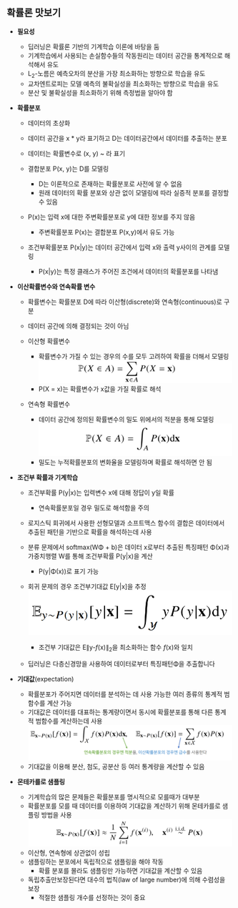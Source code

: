 ## 확률론 맛보기

- **필요성**
  - 딥러닝은 확률론 기반의 기계학습 이론에 바탕을 둠
  - 기계학습에서 사용되는 손실함수들의 작동원리는 데이터 공간을 통계적으로 해석해서 유도
  - L<sub>2</sub>-노름은 예측오차의 분산을 가장 최소화하는 방향으로 학습을 유도
  - 교차엔트로피는 모델 예측의 불확실성을 최소화하는 방향으로 학습을 유도
  - 분산 및 불확실성을 최소화하기 위해 측정법을 알아야 함

- **확률분포**
  - 데이터의 초상화
  - 데이터 공간을 x * y라 표기하고 D는 데이터공간에서 데이터를 추출하는 분포
  - 데이터는 확률변수로 (x, y) ~ 라 표기
  - 결합분포 P(x, y)는 D를 모델링
    - D는 이론적으로 존재하는 확률분포로 사전에 알 수 없음
    - 원래 데이터의 확률 분포와 상관 없이 모델링에 따라 실증적 분포를 결정할 수 있음

  - P(x)는 입력 x에 대한 주변확률분포로 y에 대한 정보를 주지 않음
    - 주변확률분포 P(x)는 결합분포 P(x,y)에서 유도 가능

  - 조건부확률분포 P(x|y)는 데이터 공간에서 입력 x와 출력 y사이의 관계를 모델링
    - P(x|y)는 특정 클래스가 주어진 조건에서 데이터의 확률분포를 나타냄

- **이산확률변수와 연속확률 변수**
  - 확률변수는 확률분포 D에 따라 이산형(discrete)와 연속형(continuous)로 구분
  - 데이터 공간에 의해 결정되는 것이 아님
  - 이산형 확률변수
    - 확률변수가 가질 수 있는 경우의 수를 모두 고려하여 확률을 더해서 모델링
      ![discrete](README.assets/discrete.PNG)
    - P(X = x)는 확률변수가 x값을 가질 확률로 해석

  - 연속형 확률변수
    - 데이터 공간에 정의된 확률변수의 밀도 위에서의 적분을 통해 모델링
      ![cont](README.assets/cont.PNG)
    - 밀도는 누적확률분포의 변화율을 모델링하며 확률로 해석하면 안 됨

- **조건부 확률과 기계학습**
  - 조건부확률 P(y|x)는 입력변수 x에 대해 정답이 y일 확률
    - 연속확률분포일 경우 밀도로 해석함을 주의

  - 로지스틱 회귀에서 사용한 선형모델과 소프트맥스 함수의 결합은
    데이터에서 추출된 패턴을 기반으로 확률을 해석하는데 사용
  - 분류 문제에서 softmax(WΦ + b)은 데이터 x로부터 추출된 특징패턴 Φ(x)과
    가중치행렬 W를 통해 조건부확률 P(y|x)을 계산
    - P(y|Φ(x))로 표기 가능

  - 회귀 문제의 경우 조건부기대값 E[y|x]을 추정![j](README.assets/j.PNG)
    - 조건부 기대값은 E∥y-*f*(x)∥<sub>2</sub>을 최소화하는 함수 *f*(x)와 일치

  - 딥러닝은 다층신경망을 사용하여 데이터로부터 특징패턴Φ을 추출합니다


- **기대값**(expectation)
  - 확률분포가 주어지면 데이터를 분석하는 데 사용 가능한 여러 종류의 통계적 범함수를 계산 가능
  - 기대값은 데이터를 대표하는 통계량이면서 동시에 확률분포를 통해
    다른 통계적 범함수를 계산하는데 사용
    ![expectation](README.assets/expectation.PNG)
  - 기대값을 이용해 분산, 첨도, 공분산 등 여러 통계량을 계산할 수 있음

- **몬테카를로 샘플링**
  - 기계학습의 많은 문제들은 확률분포를 명시적으로 모를때가 대부분
  - 확률분포를 모를 때 데이터를 이용하여 기대값을 계산하기 위해 몬테카를로 샘플링 방법을 사용
    ![montecarlo](README.assets/montecarlo.PNG)
  - 이산형, 연속형에 상관없이 성립
  - 샘플링하는 분포에서 독립적으로 샘플링을 해야 작동
    - 확률 분포를 몰라도 샘플링만 가능하면 기대값을 계산할 수 있음
  - 독립추출만보장된다면 대수의 법칙(law of large number)에 의해 수렴성을 보장
    - 적절한 샘플링 개수를 선정하는 것이 중요
